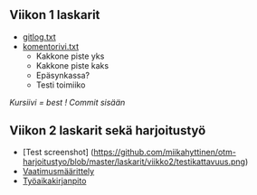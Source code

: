 # 

## Viikon 1 laskarit
* [gitlog.txt](https://github.com/miikahyttinen/otm-harjotustyo/blob/master/laskarit/viikko1/gitlog.txt)
* [komentorivi.txt](https://github.com/miikahyttinen/otm-harjotustyo/blob/master/laskarit/viikko1/komentorivi.txt)
  * Kakkone piste yks
  * Kakkone piste kaks
  * Epäsynkassa?
  * Testi toimiiko

_Kursiivi = best !_
_Commit sisään_

## Viikon 2 laskarit sekä harjoitustyö
* [Test screenshot] (https://github.com/miikahyttinen/otm-harjoitustyo/blob/master/laskarit/viikko2/testikattavuus.png)
* [Vaatimusmäärittely](https://github.com/miikahyttinen/otm-harjoitustyo/blob/master/harjoitustyo/vaatimusmaarittely.md)
* [Työaikakirjanpito](https://github.com/miikahyttinen/otm-harjoitustyo/blob/master/harjoitustyo/tyoaikakirjanpito.md)


